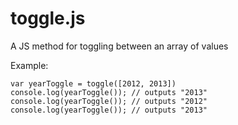 toggle.js
=========

A JS method for toggling between an array of values

Example:

```
var yearToggle = toggle([2012, 2013])
console.log(yearToggle()); // outputs "2013"
console.log(yearToggle()); // outputs "2012"
console.log(yearToggle()); // outputs "2013"
```
